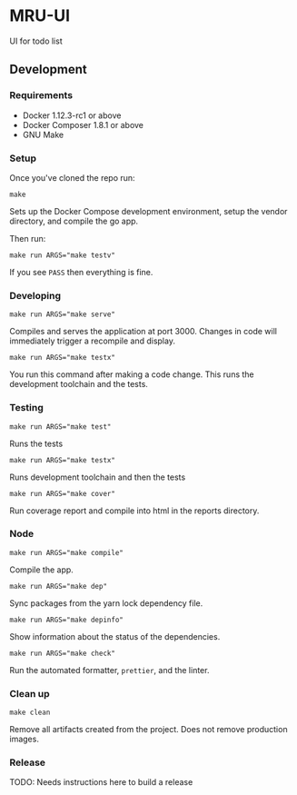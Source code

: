 # MRU-UI

UI for todo list

## Development

### Requirements
- Docker 1.12.3-rc1 or above
- Docker Composer 1.8.1 or above
- GNU Make

### Setup
Once you've cloned the repo run:

```
make
```

Sets up the Docker Compose development environment, setup the vendor directory, and compile the go app.

Then run:

```
make run ARGS="make testv"
```

If you see `PASS` then everything is fine.

### Developing

```
make run ARGS="make serve"
```

Compiles and serves the application at port 3000. Changes in code will immediately trigger a recompile and display.

```
make run ARGS="make testx"
```

You run this command after making a code change. This runs the development toolchain and the tests.

### Testing
```
make run ARGS="make test"
```

Runs the tests

```
make run ARGS="make testx"
```

Runs development toolchain and then the tests

```
make run ARGS="make cover"
```

Run coverage report and compile into html in the reports directory.

### Node

```
make run ARGS="make compile"
```

Compile the app.

```
make run ARGS="make dep"
```

Sync packages from the yarn lock dependency file.

```
make run ARGS="make depinfo"
```

Show information about the status of the dependencies.

```
make run ARGS="make check"
```

Run the automated formatter, `prettier`, and the linter.

### Clean up

```
make clean
```

Remove all artifacts created from the project. Does not remove production images.

### Release

TODO: Needs instructions here to build a release
